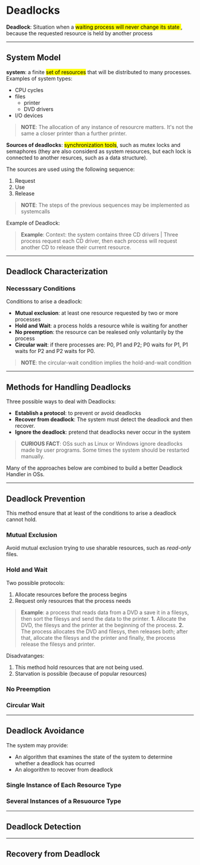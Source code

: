 # Deadlocks

**Deadlock**: Situation when a <mark>waiting process will never change its state </mark>, because the requested resource is held by another process

---
## System Model
**system**: a finite <mark>set of resources</mark> that will be distributed to many processes.
Examples of system types:
- CPU cycles
- files
	- printer
	- DVD drivers
- I/O devices

> **NOTE**: The allocation of any instance of resourcre matters. It's not the same a closer printer than a further printer.

**Sources of deadlocks**: <mark>synchronization tools</mark>, such as mutex locks and semaphores (they are also considerd as system resources, but each lock is connected to another resurces, such as a data structure).

The sources are used using the following sequence:
1. Request
2. Use
3. Release

> **NOTE**: The steps of the previous sequences may be implemented as systemcalls

Example of Deadlock:
> **Example**: Context: the system contains three CD drivers | Three process request each CD driver, then each process will request another CD to release their current resource.

---
## Deadlock Characterization
### Necesssary Conditions
Conditions to arise a deadlock:
* **Mutual exclusion**: at least one resource requested by two or more processes
* **Hold and Wait**: a process holds a resource while is waiting for another
* **No preemption**: the resource can be realesed only voluntarily by the process
* **Circular wait**: if there processes are: P0, P1 and P2; P0 waits for P1, P1 waits for P2 and P2 waits for P0.

> **NOTE**:  the circular-wait condition implies the hold-and-wait condition

---
## Methods for Handling Deadlocks
Three possible ways to deal with Deadlocks:
* **Establish a protocol**: to prevent or avoid deadlocks
* **Recover from deadlock**: The system must detect the deadlock and then recover.
* **Ignore the deadlock**: pretend that deadlocks never occur in the system

> **CURIOUS FACT**: OSs such as Linux or Windows ignore deadlocks made by user programs.
Some times the system should be restarted manually.

Many of the approaches below are combined to build a better Deadlock Handler in OSs.

---
## Deadlock Prevention
This method ensure that at least of the conditions to arise a deadlock cannot hold.

### Mutual Exclusion
Avoid mutual exclusion trying to use sharable resources, such as *read-only* files.

### Hold and Wait
Two possible protocols:
1. Allocate resources before the process begins
2. Request only resources that the process needs

> **Example**: a process that reads data from a DVD a save it in a filesys, then sort the filesys and send the data to the printer.
**1.** Allocate the DVD, the filesys and the printer at the beginning of the process. **2.** The process allocates the DVD and filesys, then releases both; after that, allocate the filesys and the printer and finally, the process release the filesys and printer.

Disadvatanges:
1. This method hold resources that are not being used.
2. Starvation is possible (because of popular resources)

### No Preemption


### Circular Wait

---
## Deadlock Avoidance
The system may provide:
- An algorithm that examines the state of the system to determine whether a deadlock has ocurred
- An alogorithm to recover from deadlock

### Single Instance of Each Resource Type

### Several Instances of a Resuource Type
---
## Deadlock Detection

---
## Recovery from Deadlock



